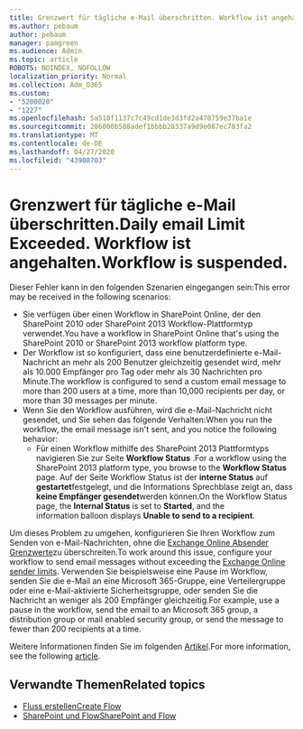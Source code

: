 ```yaml
---
title: Grenzwert für tägliche e-Mail überschritten. Workflow ist angehalten.
ms.author: pebaum
author: pebaum
manager: pamgreen
ms.audience: Admin
ms.topic: article
ROBOTS: NOINDEX, NOFOLLOW
localization_priority: Normal
ms.collection: Adm_O365
ms.custom:
- "5200020"
- "1227"
ms.openlocfilehash: 5a510f1137c7c49cd1de3d3fd2a470759e37ba1e
ms.sourcegitcommit: 286000b588adef1bbbb28337a9d9e087ec783fa2
ms.translationtype: MT
ms.contentlocale: de-DE
ms.lasthandoff: 04/27/2020
ms.locfileid: "43908703"
---
```

# <a name="daily-email-limit-exceeded-workflow-is-suspended"></a><span data-ttu-id="91d1c-103">Grenzwert für tägliche e-Mail überschritten.</span><span class="sxs-lookup"><span data-stu-id="91d1c-103">Daily email Limit Exceeded.</span></span> <span data-ttu-id="91d1c-104">Workflow ist angehalten.</span><span class="sxs-lookup"><span data-stu-id="91d1c-104">Workflow is suspended.</span></span>

<span data-ttu-id="91d1c-105">Dieser Fehler kann in den folgenden Szenarien eingegangen sein:</span><span class="sxs-lookup"><span data-stu-id="91d1c-105">This error may be received in the following scenarios:</span></span>

- <span data-ttu-id="91d1c-106">Sie verfügen über einen Workflow in SharePoint Online, der den SharePoint 2010 oder SharePoint 2013 Workflow-Plattformtyp verwendet.</span><span class="sxs-lookup"><span data-stu-id="91d1c-106">You have a workflow in SharePoint Online that's using the SharePoint 2010 or SharePoint 2013 workflow platform type.</span></span>
- <span data-ttu-id="91d1c-107">Der Workflow ist so konfiguriert, dass eine benutzerdefinierte e-Mail-Nachricht an mehr als 200 Benutzer gleichzeitig gesendet wird, mehr als 10.000 Empfänger pro Tag oder mehr als 30 Nachrichten pro Minute.</span><span class="sxs-lookup"><span data-stu-id="91d1c-107">The workflow is configured to send a custom email message to more than 200 users at a time, more than 10,000 recipients per day, or more than 30 messages per minute.</span></span>
- <span data-ttu-id="91d1c-108">Wenn Sie den Workflow ausführen, wird die e-Mail-Nachricht nicht gesendet, und Sie sehen das folgende Verhalten:</span><span class="sxs-lookup"><span data-stu-id="91d1c-108">When you run the workflow, the email message isn't sent, and you notice the following behavior:</span></span>
    - <span data-ttu-id="91d1c-109">Für einen Workflow mithilfe des SharePoint 2013 Plattformtyps navigieren Sie zur Seite **Workflow Status** .</span><span class="sxs-lookup"><span data-stu-id="91d1c-109">For a workflow using the SharePoint 2013 platform type, you browse to the **Workflow Status** page.</span></span> <span data-ttu-id="91d1c-110">Auf der Seite Workflow Status ist der **interne Status** auf **gestartet**festgelegt, und die Informations Sprechblase zeigt an, dass **keine Empfänger gesendet**werden können.</span><span class="sxs-lookup"><span data-stu-id="91d1c-110">On the Workflow Status page, the **Internal Status** is set to **Started**, and the information balloon displays **Unable to send to a recipient**.</span></span>

<span data-ttu-id="91d1c-111">Um dieses Problem zu umgehen, konfigurieren Sie Ihren Workflow zum Senden von e-Mail-Nachrichten, ohne die [Exchange Online Absender Grenzwerte](https://docs.microsoft.com/office365/servicedescriptions/exchange-online-service-description/exchange-online-limits#recipientlimits)zu überschreiten.</span><span class="sxs-lookup"><span data-stu-id="91d1c-111">To work around this issue, configure your workflow to send email messages without exceeding the [Exchange Online sender limits](https://docs.microsoft.com/office365/servicedescriptions/exchange-online-service-description/exchange-online-limits#recipientlimits).</span></span> <span data-ttu-id="91d1c-112">Verwenden Sie beispielsweise eine Pause im Workflow, senden Sie die e-Mail an eine Microsoft 365-Gruppe, eine Verteilergruppe oder eine e-Mail-aktivierte Sicherheitsgruppe, oder senden Sie die Nachricht an weniger als 200 Empfänger gleichzeitig.</span><span class="sxs-lookup"><span data-stu-id="91d1c-112">For example, use a pause in the workflow, send the email to an Microsoft 365 group, a distribution group or mail enabled security group, or send the message to fewer than 200 recipients at a time.</span></span>


<span data-ttu-id="91d1c-113">Weitere Informationen finden Sie im folgenden [Artikel](https://support.microsoft.com/help/3150442/daily-email-limit-has-exceeded-and-your-workflow-has-been-suspended-or).</span><span class="sxs-lookup"><span data-stu-id="91d1c-113">For more information, see the following [article](https://support.microsoft.com/help/3150442/daily-email-limit-has-exceeded-and-your-workflow-has-been-suspended-or).</span></span>

## <a name="related-topics"></a><span data-ttu-id="91d1c-114">Verwandte Themen</span><span class="sxs-lookup"><span data-stu-id="91d1c-114">Related topics</span></span>
- [<span data-ttu-id="91d1c-115">Fluss erstellen</span><span class="sxs-lookup"><span data-stu-id="91d1c-115">Create Flow</span></span>](https://support.office.com/article/Create-a-flow-for-a-list-or-library-in-SharePoint-Online-or-OneDrive-for-Business-a9c3e03b-0654-46af-a254-20252e580d01) 
- [<span data-ttu-id="91d1c-116">SharePoint und Flow</span><span class="sxs-lookup"><span data-stu-id="91d1c-116">SharePoint and Flow</span></span>](https://flow.microsoft.com/blog/sharepoint-and-flow/) 